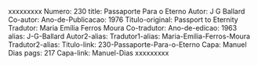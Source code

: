 xxxxxxxxx
Numero: 230
title: Passaporte Para o Eterno
Autor: J G Ballard
Co-autor: 
Ano-de-Publicacao: 1976
Titulo-original: Passport to Eternity
Tradutor: Maria Emília Ferros Moura
Co-tradutor: 
Ano-de-edicao: 1963
alias: J-G-Ballard
Autor2-alias: 
Tradutor1-alias: Maria-Emilia-Ferros-Moura
Tradutor2-alias: 
Titulo-link: 230-Passaporte-Para-o-Eterno
Capa: Manuel Dias
pags: 217
Capa-link: Manuel-Dias
xxxxxxxxx